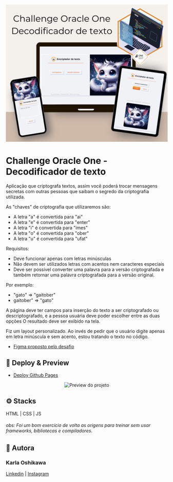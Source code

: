 <p align="center">
  <img src="images/decodificador-mockup.png" alt="Demonstracao do projeto">
</p>


# Challenge Oracle One - Decodificador de texto

 Aplicação que criptografa textos, assim você poderá trocar mensagens secretas com outras pessoas que saibam o segredo da criptografia utilizada.

As "chaves" de criptografia que utilizaremos são:
- A letra "a" é convertida para "ai"
- A letra "e" é convertida para "enter"
- A letra "i" é convertida para "imes"
- A letra "o" é convertida para "ober"
- A letra "u" é convertida para "ufat"

Requisitos:
- Deve funcionar apenas com letras minúsculas
- Não devem ser utilizados letras com acentos nem caracteres especiais
- Deve ser possível converter uma palavra para a versão criptografada e também retornar uma palavra criptografada para a versão original.

Por exemplo:
* "gato" => "gaitober"
* gaitober" => "gato"

A página deve ter campos para inserção do texto a ser criptografado ou descriptografado, e a pessoa usuária deve poder escolher entre as duas opções
O resultado deve ser exibido na tela.

Fiz um layout personalizado. Ao invés de pedir que o usuário digite apenas em letra minúscula e sem acento, estou tratando o texto no código.

- [Figma proposto pelo desafio](https://www.figma.com/file/tvFEYhVfZTjdJ5P24RGV21/Alura-Challenge---Desafio-1---L%C3%B3gica?type=design&node-id=16-802&mode=design&t=2yW8MGRi9cDUPxwa-0)

## 🔗 Deploy & Preview

- [Deploy Github Pages](https://karlaoshikawa.github.io/alura-one-encriptador/)

<p align="center">
  <img src="images/decodificador-preview.gif" alt="Preview do projeto">
</p>

## ⚙️  Stacks
HTML | CSS | JS
###### obs: Foi um bom exercício de volta as origens para treinar sem usar frameworks, bibliotecas e compiladores.

## 💌  Autora

### Karla Oshikawa

[Linkedin](https://www.linkedin.com/in/karlaoshikawa/) | [Instagram](https://www.instagram.com/karla.oshikawa/)

